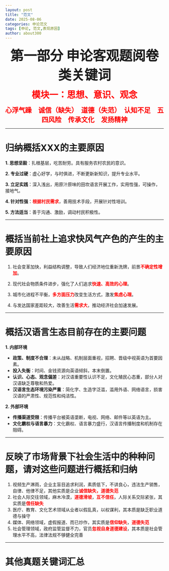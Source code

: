 ```yaml
---
layout: post
title: "范文"
date: 2025-08-06
categories: 申论范文
tags: [申论, 范文,表现原因]
author: about300
---
```


<div align="center">

<span style="font-size:3em; font-weight:bold;">第一部分 申论客观题阅卷类关键词</span>

</div>

<div align="center">

<span style="font-size:2em; color:red; font-weight:bold;">模块一：思想、意识、观念</span>

</div>

<div align="center">

<span style="font-size:1.5em; color:red; font-weight:bold;">
心浮气躁　诚信（缺失）　道德（失范）　认知不足　五四风险　传承文化　发扬精神
</span>

</div>

---

# 归纳概括XXX的主要原因

**1. 思想坚毅**：扎根基层，吃苦耐劳。具有服务农村农民的意识。

**2. 专业过硬**：虚心好学，与时俱进，不断更新新知识，提升专业水平。

**3. 立足实践**：深入浅出，用原汁原味的田坎语言开展工作，实用性强，可操作，接地气。

**4. 针对性强**：<span style="color:red; font-weight:bold;">根据村民需求</span>，善用技术手段，开展针对性培训。

**5. 方法适当**：善于沟通、激励，调动村民积极性。

---

# 概括当前社上追求快风气产色的产生的主要原因

1. 社会变革加快，利益结构调整，导致人们经济地位重新洗牌，前景<span style="color:red; font-weight:bold;">不确定性增加</span>。

2. 现代社会物质条件进步，强化了人们追求<span style="color:red; font-weight:bold;">快速、高效的心理</span>。

3. 城市化进程不平衡，<span style="color:red; font-weight:bold;">多方面压力</span>改变生活方式，激发<span style="color:red; font-weight:bold;">焦虑心理</span>。

4. 与发达国家差距较大，改善生活<span style="color:red; font-weight:bold;">需求大</span>，推动经济社会加速发展。

---

# 概括汉语言生态目前存在的主要问题

**1. 内部环境**

- **政策、制度不合理**：未从战略、机制层面重视，招聘、晋级中视英语为首要因素。
- **投入失衡**：时间、金钱资源向英语倾斜，本末倒置。
- **认识、心态、观念偏差**：对汉语重要性认识不足，文化殖民心态重，部分人对汉语缺乏尊敬和热爱。
- **汉语言生态环境污染严重**：简化字、生造字泛滥，滥用外语、网络语言，损害汉语的严肃性、规范性和纯洁性。

**2. 外部环境**

- **传播渠道受限**：传播平台被英语垄断，电视、网络、邮件等以英语为主。
- **文化霸权与语言暴力**：文化霸权、语言暴力盛行，汉语言传播制度和机制存在阻碍。

---

# 反映了市场背景下社会生活中的种种问题，请对这些问题进行概括和归纳

1. 视频生产淋雨，企业主盲目追求利润，素质低下，不讲良心，违法生产销售，自律、他律不足，其他实质是企业<span style="color:red; font-weight:bold;">诚信缺失，道德失范</span>
2. 社会人际交往领域，麻木冷漠，<span style="color:red; font-weight:bold;">道德滑坡</span>，<span style="color:red; font-weight:bold;">互不信任</span>，人际关系交际紧张，其实质是<span style="color:red; font-weight:bold;">信任缺失</span>
3. 医疗、教育、文化艺术领域从业者以假乱真，以权谋利，其本质是缺乏职业道德与操守
4. 媒体、网络领域，虚假报道、而已炒作，其实质是<span style="color:red; font-weight:bold;">信仰缺失</span>，<span style="color:red; font-weight:bold;">道德失范</span>
5. 社会管理领域，政府监管监督不力，官员<span style="color:red; font-weight:bold;">忽视自身道德建设</span>，其本质是社会管理水平不高，法律法规不够健全完善

---

# 其他真题关键词汇总

